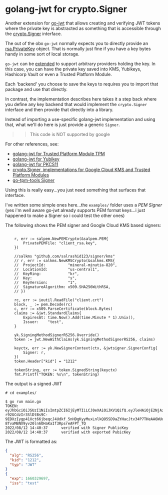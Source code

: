 
# golang-jwt for crypto.Signer

Another extension for [go-jwt](https://github.com/golang-jwt/jwt#extensions) that allows creating and verifying JWT tokens where the private key is abstracted as something that is accessible through the [crypto.Signer](https://pkg.go.dev/crypto#Signer) interface.


The out of the obx `go-jwt` normally expects you to directly provide an [rsa.PrivateKey](https://pkg.go.dev/github.com/golang-jwt/jwt#readme-choosing-a-signing-method) object.  That is normally just fine if you have a key bytes handy in some sort of local storage.  

`go-jwt` can be [extended](https://github.com/golang-jwt/jwt#extensions) to support arbitrary providers holding the key.  In this case, you can have the private key saved into KMS, Yubikeys, Hashicorp Vault or even a Trusted Platform Module.

Each 'backend' you choose to save the keys to requires you to import that package and use that directly.

In contrast, the implementation describes here takes it a step back where you define any key backend that would implement the `crypto.Signer` interface and then provide that directly into a library.  

Instead of importing a use-specific golang-jwt implementation and using that, what we'll do here is just provide a generic `Signer`.


>> This code is NOT supported by google

For other references, see:

* [golang-jwt for Trusted Platform Module TPM](https://github.com/salrashid123/golang-jwt-tpm)
* [golang-jwt for Yubikey](https://github.com/salrashid123/golang-jwt-yubikey)
* [golang-jwt for PKCS11](https://github.com/salrashid123/golang-jwt-pkcs11)
* [crypto.Signer, implementations for Google Cloud KMS and Trusted Platform Modules](https://github.com/salrashid123/signer)
* [go-tpm-tools Signer](https://pkg.go.dev/github.com/google/go-tpm-tools/client#Key.GetSigner)

Using this is really easy...you just need something that surfaces that interface.

I've written some simple ones here...the `examples/` folder uses a _PEM Signer_  (yes i'm well aware go-jwt already supports PEM format keys...i just happened to make a Signer so i could test the other ones)


The following shows the PEM signer and Google Cloud KMS based signers:

```golang

	r, err := salpem.NewPEMCrypto(&salpem.PEM{
		PrivatePEMFile: "client_rsa.key",
	})

	//salkms "github.com/salrashid123/signer/kms"
	// r, err := salkms.NewKMSCrypto(&salkms.KMS{
	// 	ProjectId:          "mineral-minutia-820",
	// 	LocationId:         "us-central1",
	// 	KeyRing:            "kr",
	// 	Key:                "s",
	// 	KeyVersion:         "1",
	// 	SignatureAlgorithm: x509.SHA256WithRSA,
	// })

	rc, err := ioutil.ReadFile("client.crt")
	block, _ := pem.Decode(rc)
	c, err := x509.ParseCertificate(block.Bytes)
	claims := &jwt.StandardClaims{
		ExpiresAt: time.Now().Add(time.Minute * 1).Unix(),
		Issuer:    "test",
	}

	yk.SigningMethodSignerRS256.Override()
	token := jwt.NewWithClaims(yk.SigningMethodSignerRS256, claims)

	keyctx, err := yk.NewSignerContext(ctx, &jwtsigner.SignerConfig{
		Signer: r,
	})
	token.Header["kid"] = "1212"

	tokenString, err := token.SignedString(keyctx)
	fmt.Printf("TOKEN: %s\n", tokenString)
```

The output is a signed JWT

```log
# cd examples/

$ go run main.go 
TOKEN: eyJhbGciOiJSUzI1NiIsImtpZCI6IjEyMTIiLCJ0eXAiOiJKV1QifQ.eyJleHAiOjE2NjAzMjk2OTcsImlzcyI6InRlc3QifQ.jcvMEHXKVAdjgGQM6n7U9y0wkJKIdwCmQu2SNrz67L6G5gN0aGBGVaANcQ4iCJ3BM-r92GCdzIr3SlDtBs9C-9EDXzIygp41Xct66jbeqcJ4Udkf_5nHDgKyyMuxLnlkQO5SD9aZYHacJtv34P7THeAA6WUoVhsTYg5QvE0pDDkWf4PYeADh_gP7wnFha1jjjwMDPWhNyJhxSICBQ4I8s_s8FhWNr_shXqMwYPZj3fEabHbsRAZIEr8Y2nQAsQHAE97rU8CutShsQeY59WkHy04zx2HHbBepM6nnSHqtWFkh12eT4-8TvaMBNX9yv20ln6OHaKaIf3RpsreAFPf_TQ
2022/08/12 14:40:37      verified with Signer PublicKey
2022/08/12 14:40:37      verified with exported PubicKey
```



The JWT is formatted as:

```json
{
  "alg": "RS256",
  "kid": "1212",
  "typ": "JWT"
}
{
  "exp": 1660329697,
  "iss": "test"
}
```


